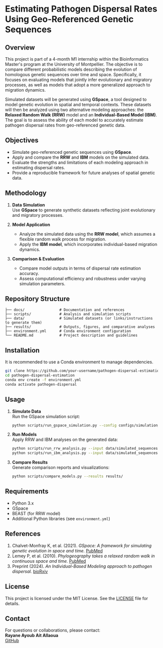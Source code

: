# Estimating Pathogen Dispersal Rates Using Geo-Referenced Genetic Sequences

## Overview
This project is part of a 4-month M1 internship within the Bioinformatics Master's program at the University of Montpellier. The objective is to compare different probabilistic models describing the evolution of homologous genetic sequences over time and space. Specifically, it focuses on evaluating models that jointly infer evolutionary and migratory processes, as well as models that adopt a more generalized approach to migration dynamics.

Simulated datasets will be generated using **GSpace**, a tool designed to model genetic evolution in spatial and temporal contexts. These datasets will then be analyzed using two alternative modeling approaches: the **Relaxed Random Walk (RRW)** model and an **Individual-Based Model (IBM)**. The goal is to assess the ability of each model to accurately estimate pathogen dispersal rates from geo-referenced genetic data.

## Objectives
- Simulate geo-referenced genetic sequences using **GSpace**.
- Apply and compare the **RRW** and **IBM** models on the simulated data.
- Evaluate the strengths and limitations of each modeling approach in estimating dispersal rates.
- Provide a reproducible framework for future analyses of spatial genetic data.

## Methodology
1. **Data Simulation**  
   Use **GSpace** to generate synthetic datasets reflecting joint evolutionary and migratory processes.

2. **Model Application**  
   - Analyze the simulated data using the **RRW model**, which assumes a flexible random walk process for migration.
   - Apply the **IBM model**, which incorporates individual-based migration dynamics.

3. **Comparison & Evaluation**  
   - Compare model outputs in terms of dispersal rate estimation accuracy.
   - Assess computational efficiency and robustness under varying simulation parameters.

## Repository Structure
```
├── docs/                # Documentation and references
├── scripts/             # Analysis and simulation scripts
├── data/                # Simulated datasets (or links/instructions to generate them)
├── results/             # Outputs, figures, and comparative analyses
├── environment.yml      # Conda environment configuration
└── README.md            # Project description and guidelines
```

## Installation
It is recommended to use a Conda environment to manage dependencies.

```bash
git clone https://github.com/your-username/pathogen-dispersal-estimation.git
cd pathogen-dispersal-estimation
conda env create -f environment.yml
conda activate pathogen-dispersal
```

## Usage
1. **Simulate Data**  
   Run the GSpace simulation script:

   ```bash
   python scripts/run_gspace_simulation.py --config configs/simulation_config.yml
   ```

2. **Run Models**  
   Apply RRW and IBM analyses on the generated data:

   ```bash
   python scripts/run_rrw_analysis.py --input data/simulated_sequences.fasta
   python scripts/run_ibm_analysis.py --input data/simulated_sequences.fasta
   ```

3. **Compare Results**  
   Generate comparison reports and visualizations:

   ```bash
   python scripts/compare_models.py --results results/
   ```

## Requirements
- Python 3.x
- GSpace
- BEAST (for RRW model)
- Additional Python libraries (see `environment.yml`)

## References
1. Chalvet-Monfray K, et al. (2021). *GSpace: A framework for simulating genetic evolution in space and time.* [PubMed](https://pubmed.ncbi.nlm.nih.gov/33964130/)
2. Lemey P, et al. (2010). *Phylogeography takes a relaxed random walk in continuous space and time.* [PubMed](https://pubmed.ncbi.nlm.nih.gov/20203288/)
3. Preprint (2024). *An Individual-Based Modeling approach to pathogen dispersal.* [bioRxiv](https://www.biorxiv.org/content/10.1101/2024.06.06.597755v1.abstract)

## License
This project is licensed under the MIT License. See the [LICENSE](LICENSE) file for details.

## Contact
For questions or collaborations, please contact:  
**Rayane Ayoub Ait Allaoua**  
[GitHub](https://github.com/rayaneaitallaoua)
